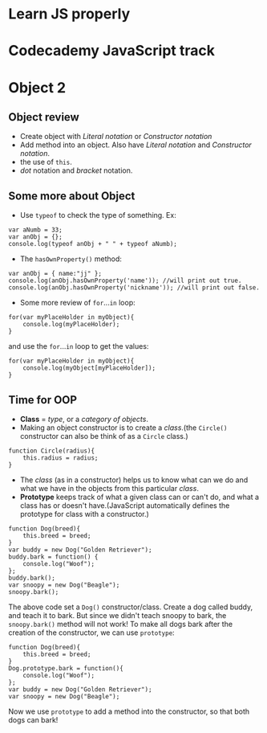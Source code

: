Learn JS properly
===

# Codecademy JavaScript track
# Object 2 
## Object review
- Create object with *Literal notation* or *Constructor notation*
- Add method into an object. Also have *Literal notation* and *Constructor notation*.
- the use of `this`.
- *dot* notation and *bracket* notation.

## Some more about Object
- Use `typeof` to check the type of something. Ex:
```
var aNumb = 33;
var anObj = {};
console.log(typeof anObj + " " + typeof aNumb);
```
- The `hasOwnProperty()` method:
```
var anObj = { name:"jj" };
console.log(anObj.hasOwnProperty('name')); //will print out true.
console.log(anObj.hasOwnProperty('nickname')); //will print out false.
```
- Some more review of `for`...`in` loop:
```
for(var myPlaceHolder in myObject){
    console.log(myPlaceHolder);
}
```
and use the `for`...`in` loop to get the values:
```
for(var myPlaceHolder in myObject){
    console.log(myObject[myPlaceHolder]);
}
```

## Time for OOP
- **Class** = *type*, or a *category of objects*.
- Making an object constructor is to create a *class*.(the `Circle()` constructor can also be think of as a `Circle` class.)
```
function Circle(radius){
    this.radius = radius;
}
```
- The *class* (as in a constructor) helps us to know what can we do and what we have in the objects from this particular *class*.
- **Prototype** keeps track of what a given class can or can't do, and what a class has or doesn't have.(JavaScript automatically defines the prototype for class with a constructor.)
```
function Dog(breed){
    this.breed = breed;
}
var buddy = new Dog("Golden Retriever");
buddy.bark = function() {
    console.log("Woof");
};
buddy.bark();
var snoopy = new Dog("Beagle");
snoopy.bark();
```
The above code set a `Dog()` constructor/class. Create a dog called buddy, and teach it to bark. But since we didn't teach snoopy to bark, the `snoopy.bark()` method will not work!
To make all dogs bark after the creation of the constructor, we can use `prototype`:
```
function Dog(breed){
    this.breed = breed;
}
Dog.prototype.bark = function(){
    console.log("Woof");
};
var buddy = new Dog("Golden Retriever");
var snoopy = new Dog("Beagle");
```
Now we use `prototype` to add a method into the constructor, so that both dogs can bark!

